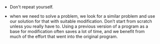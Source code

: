 - Don't repeat yourself.

- when we need to solve a problem, we look for a similar problem and use our solution for that with suitable modification. Don’t start from scratch unless you really have to. Using a previous version of a program as a base for modification often saves a lot of time, and we benefit from much of the effort that went into the original program.
